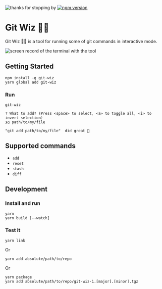 ![thanks for stopping by](https://moshfeudev.wixsite.com/shield/_functions/view/git-wiz)
[![npm version](https://img.shields.io/npm/v/git-wiz)](https://www.npmjs.com/package/git-wiz)

# Git Wiz 🧙‍♂️

Git Wiz 🧙‍♂️ is a tool for running some of git commands in interactive mode.

![screen record of the terminal with the tool](https://user-images.githubusercontent.com/3723951/92808490-75941500-f3c4-11ea-9ab0-e08072e9b178.gif)

## Getting Started

```shell
npm install -g git-wiz
yarn global add git-wiz
```

### Run

```shell
git-wiz

? What to add? (Press <space> to select, <a> to toggle all, <i> to invert selection)
❯◯ path/to/my/file

"git add path/to/my/file"  did great 🤟
```

## Supported commands

- `add`
- `reset`
- `stash`
- `diff`

## Development

### Install and run

```shell
yarn
yarn build [--watch]
```

### Test it

```shell
yarn link
```

Or

```shell
yarn add absolute/path/to/repo
```

Or

```shell
yarn package
yarn add absolute/path/to/repo/git-wiz-1.[major].[minor].tgz
```
